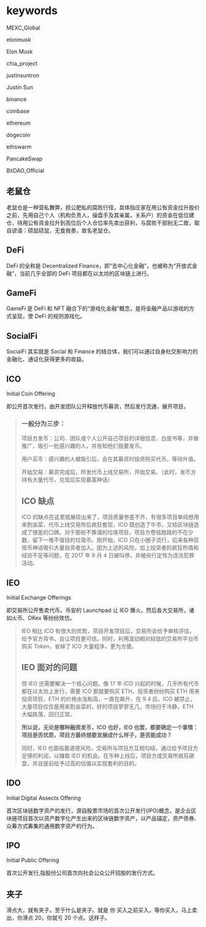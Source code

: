 # keywords

MEXC_Global

elonmusk

Elon Musk

chia_project

justinsuntron

Justin Sun

binance

coinbase

ethereum

dogecoin

ethswarm

PancakeSwap

BitDAO_Official

## 老鼠仓

老鼠仓是一种营私舞弊，损公肥私的腐败行径，具体指庄家在用公有资金拉升股价之前，先用自己个人（机构负责人，操盘手及其亲属，关系户）的资金在低位建仓，待用公有资金拉升到高位后个人仓位率先卖出获利，与腐败干部别无二致，取自谚语：硕鼠硕鼠，无食我黍，故名老鼠仓。

## DeFi

DeFi 的全称是 Decentralized Finance，即“去中心化金融”，也被称为“开放式金融”，当前几乎全部的 DeFi 项目都在以太坊的区块链上进行。

## GameFi

GameFi 是 DeFi 和 NFT 融合下的“游戏化金融”概念，是将金融产品以游戏的方式呈现，使 DeFi 的规则游戏化。

## SocialFi

SocialFi 其实就是 Social 和 Finance 的结合体，我们可以通过自身社交影响力的金融化、通证化获得更多的收益。

## ICO

Initial Coin Offering

即公开首次发行。由开发团队公开释放代币募资，然后发行流通，展开项目。

> ### 一般分为三步：
>
> 项目方发币：公司、团队或个人公开自己项目的详细信息、白皮书等，并做推广，吸引一批感兴趣的人，并告知他们我要发币。
>
> 用户买币：感兴趣的人被吸引后，会在其募资时投资购买代币，等待升值。
>
> 开始交易：募资完成后，所发代币上线交易所，开始交易。（此时，发币方持有大量代币，兑现后实现暴富神话）
>
> ## ICO 缺点
>
> ICO 的缺点在这里就展现出来了，项目质量参差不齐，有很多项目单纯想用来割韭菜，代币上线交易所后疯狂套现，ICO 既创造了牛市，又给区块链造成了很差的口碑。对于那些不靠谱的垃圾项目，项目方卷钱跑路的不在少数，留下一堆不值钱的垃圾币。刚开始，ICO 只在小圈子流行，后来各种百倍币神话吸引大量投资者加入。因为上述的风险，加上投资者的疯狂热情和经验不足等问题，在 2017 年 9 月 4 日被叫停，并被央行定性为违法犯罪活动。

## IEO

Initial Exchange Offerings

即交易所公开售卖代币。币安的 Launchpad 让 IEO 爆火，然后各大交易所，诸如火币、OKex 等纷纷效仿。

> IEO 相比 ICO 有很大的优势，项目开发项目后，交易所会给予审核评估，给予官方背书，会让项目更可信。同时，利用波动相对较低的交易所平台币购买 Token，省掉了 ICO 大量程序，更为方便。
>
> ## IEO 面对的问题
>
> 但 IEO 还需要解决一个核心问题。像 17 年 ICO 兴起的时候，几乎所有代币都在以太坊上发行，需要 ICO 那就要购买 ETH。投资者纷纷购买 ETH 用来投资项目，ETH 的价格水涨船高，一直在飙升，在 9.4 后，ICO 被禁止，大量项目仅仅是用来割韭菜的，好的项目寥寥无几，市场归于冷静，ETH 大幅跌落，回归正常。
>
> **所以说，无论是哪种融资发币，ICO 也好，IEO 也罢，都要确定一个事情：项目是否优质，项目方最终想要发展成什么样子，是否能成功？**
>
> 同时，IEO 也面临着道德风险，交易所与项目方互相勾结，通过给予项目方足够的利润，以赚取 IEO 的机会。在币种上线后，项目方或交易所疯狂砸盘，并且提前给予过高的估值以实现套利的目的。

## IDO

Initial Digital Assects Offering

首次区块链数字资产的发行，源自股票市场的首次公开发行(IPO)概念，是企业区块链项目首次以资产数字化产生出来的区块链数字资产，以产品锚定，资产债券、众筹方式筹集的通用数字资产的行为。

## IPO

Initial Public Offering

首次公开发行,指股份公司首次向社会公众公开招股的发行方式。

## 夹子

滑点大，就有夹子。至于什么是夹子。就是 你 买入之前买入，等你买入，马上卖出，你滑点 20，你就亏 20 个点。这样子。
